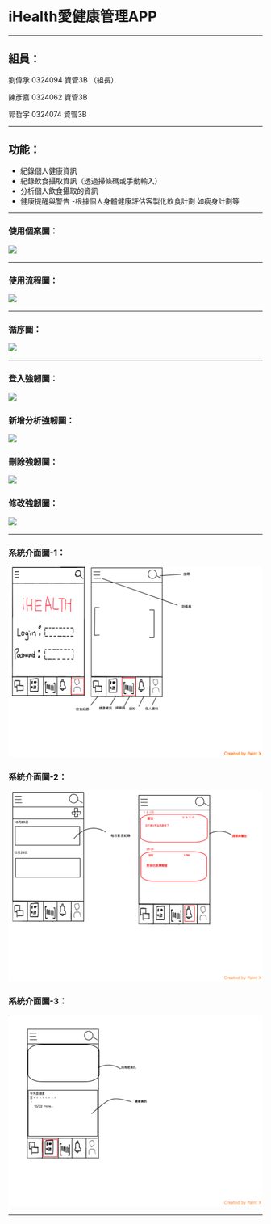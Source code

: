 
# iHealth愛健康管理APP 



---


## 組員：

劉偉承 0324094 資管3B （組長）

陳彥嘉 0324062 資管3B

郭哲宇 0324074 資管3B



---




## 功能：


- 紀錄個人健康資訊
- 紀錄飲食攝取資訊（透過掃條碼或手動輸入）
- 分析個人飲食攝取的資訊
- 健康提醒與警告
-根據個人身體健康評估客製化飲食計劃 如瘦身計劃等



---



### 使用個案圖：

![](use_case.png)

---     
### 使用流程圖：
![](flowchat.png)

---
### 循序圖：
![](sequence_diagram.png)

---

### 登入強韌圖：
![](login.png)
### 新增分析強韌圖：

![](insert.png)
### 刪除強韌圖：
![](delete.png)
### 修改強韌圖：
![](edit.png)


---

### 系統介面圖-1：


![系統示意圖](/p1.png)
### 系統介面圖-2：
![系統示意圖](/p2.png)
### 系統介面圖-3：
![系統示意圖](/p3.png)

---